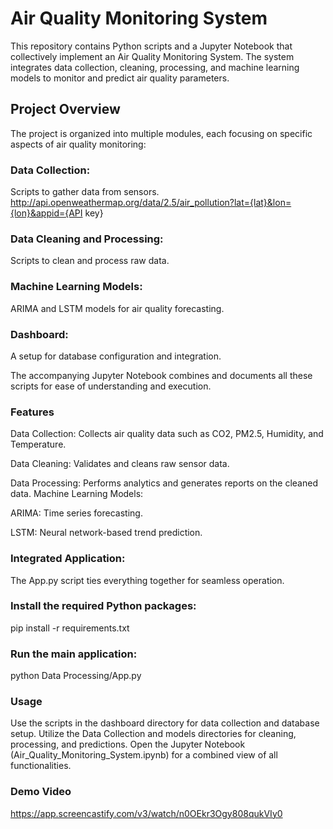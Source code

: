 # Air Quality Monitoring System
This repository contains Python scripts and a Jupyter Notebook that collectively implement an Air Quality Monitoring System. The system integrates data collection, cleaning, processing, and machine learning models to monitor and predict air quality parameters.

## Project Overview

The project is organized into multiple modules, each focusing on specific aspects of air quality monitoring:

### Data Collection: 
Scripts to gather data from sensors.
http://api.openweathermap.org/data/2.5/air_pollution?lat={lat}&lon={lon}&appid={API key}
### Data Cleaning and Processing: 
Scripts to clean and process raw data.
### Machine Learning Models: 
ARIMA and LSTM models for air quality forecasting.
### Dashboard: 
A setup for database configuration and integration.

The accompanying Jupyter Notebook combines and documents all these scripts for ease of understanding and execution.
### Features

Data Collection:
Collects air quality data such as CO2, PM2.5, Humidity, and Temperature.

Data Cleaning:
Validates and cleans raw sensor data.

Data Processing:
Performs analytics and generates reports on the cleaned data.
Machine Learning Models:

ARIMA: Time series forecasting.

LSTM: Neural network-based trend prediction.

### Integrated Application:

The App.py script ties everything together for seamless operation.


### Install the required Python packages:


pip install -r requirements.txt

### Run the main application:

python Data Processing/App.py

### Usage

Use the scripts in the dashboard directory for data collection and database setup.
Utilize the Data Collection and models directories for cleaning, processing, and predictions.
Open the Jupyter Notebook (Air_Quality_Monitoring_System.ipynb) for a combined view of all functionalities.

### Demo Video

https://app.screencastify.com/v3/watch/n0OEkr3Ogy808qukVIy0



